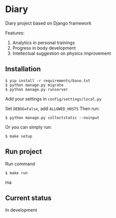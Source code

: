 # Diary

Diary project based on Django framework

Features:

1. Analytics in personal trainings
2. Progress in body development
3. Intellectual suggestion on physics improvement

## Installation

    $ pip install -r requirements/base.txt
    $ python manage.py migrate
    $ python manage.py runserver

Add your settings in `config/settings/local.py`

Set `DEBUG=False`, add `ALLOWED_HOSTS`
Then run:

    $ python manage.py collectstatic --noinput

Or you can simply run:

    $ make setup

## Run project

Run command

    $ make run
ma
## Current status

In development
